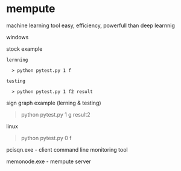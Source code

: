 # mempute
machine learning tool easy, efficiency, powerfull than deep learnnig

windows

  stock example
  
    lernning
    
      > python pytest.py 1 f
      
    testing 
    
      > python pytest.py 1 f2 result
      
  sign graph example (lerning & testing)
  
  > python pytest.py 1 g result2
  
linux 

  > python pytest.py 0 f
  
pcisqn.exe - client command line monitoring tool

memonode.exe - mempute server
